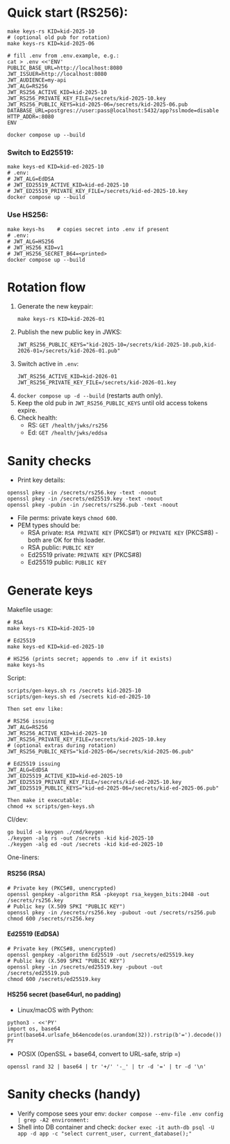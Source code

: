 # Quick start (RS256):
```
make keys-rs KID=kid-2025-10
# (optional old pub for rotation)
make keys-rs KID=kid-2025-06

# fill .env from .env.example, e.g.:
cat > .env <<'ENV'
PUBLIC_BASE_URL=http://localhost:8080
JWT_ISSUER=http://localhost:8080
JWT_AUDIENCE=my-api
JWT_ALG=RS256
JWT_RS256_ACTIVE_KID=kid-2025-10
JWT_RS256_PRIVATE_KEY_FILE=/secrets/kid-2025-10.key
JWT_RS256_PUBLIC_KEYS=kid-2025-06=/secrets/kid-2025-06.pub
DATABASE_URL=postgres://user:pass@localhost:5432/app?sslmode=disable
HTTP_ADDR=:8080
ENV

docker compose up --build
```
### Switch to Ed25519:
```
make keys-ed KID=kid-ed-2025-10
# .env:
# JWT_ALG=EdDSA
# JWT_ED25519_ACTIVE_KID=kid-ed-2025-10
# JWT_ED25519_PRIVATE_KEY_FILE=/secrets/kid-ed-2025-10.key
docker compose up --build
```
### Use HS256:
```
make keys-hs    # copies secret into .env if present
# .env:
# JWT_ALG=HS256
# JWT_HS256_KID=v1
# JWT_HS256_SECRET_B64=<printed>
docker compose up --build
```

# Rotation flow
1. Generate the new keypair: 
    ```
    make keys-rs KID=kid-2026-01
    ```
2. Publish the new public key in JWKS:
    ```
    JWT_RS256_PUBLIC_KEYS="kid-2025-10=/secrets/kid-2025-10.pub,kid-2026-01=/secrets/kid-2026-01.pub"
    ```
3. Switch active in `.env`: 
    ```
    JWT_RS256_ACTIVE_KID=kid-2026-01
    JWT_RS256_PRIVATE_KEY_FILE=/secrets/kid-2026-01.key
    ```
4. `docker compose up -d --build` (restarts auth only).
5. Keep the old pub in `JWT_RS256_PUBLIC_KEYS` until old access tokens expire.
6. Check health:
    - RS: `GET /health/jwks/rs256`
    - Ed: `GET /health/jwks/eddsa`

# Sanity checks
- Print key details:
```
openssl pkey -in /secrets/rs256.key -text -noout
openssl pkey -in /secrets/ed25519.key -text -noout
openssl pkey -pubin -in /secrets/rs256.pub -text -noout
```
- File perms: private keys `chmod 600`.
- PEM types should be:
  - RSA private: `RSA PRIVATE KEY` (PKCS#1) or `PRIVATE KEY` (PKCS#8) - both are OK for this loader.
  - RSA public: `PUBLIC KEY`
  - Ed25519 private: `PRIVATE KEY` (PKCS#8)
  - Ed25519 public: `PUBLIC KEY`

# Generate keys

Makefile usage:
```
# RSA
make keys-rs KID=kid-2025-10

# Ed25519
make keys-ed KID=kid-ed-2025-10

# HS256 (prints secret; appends to .env if it exists)
make keys-hs
```

Script:
```
scripts/gen-keys.sh rs /secrets kid-2025-10
scripts/gen-keys.sh ed /secrets kid-ed-2025-10

Then set env like:

# RS256 issuing
JWT_ALG=RS256
JWT_RS256_ACTIVE_KID=kid-2025-10
JWT_RS256_PRIVATE_KEY_FILE=/secrets/kid-2025-10.key
# (optional extras during rotation)
JWT_RS256_PUBLIC_KEYS="kid-2025-06=/secrets/kid-2025-06.pub"

# Ed25519 issuing
JWT_ALG=EdDSA
JWT_ED25519_ACTIVE_KID=kid-ed-2025-10
JWT_ED25519_PRIVATE_KEY_FILE=/secrets/kid-ed-2025-10.key
JWT_ED25519_PUBLIC_KEYS="kid-ed-2025-06=/secrets/kid-ed-2025-06.pub"

Then make it executable:
chmod +x scripts/gen-keys.sh
```

CI/dev:
```
go build -o keygen ./cmd/keygen
./keygen -alg rs -out /secrets -kid kid-2025-10
./keygen -alg ed -out /secrets -kid kid-ed-2025-10
```

One-liners:

#### RS256 (RSA)
```
# Private key (PKCS#8, unencrypted)
openssl genpkey -algorithm RSA -pkeyopt rsa_keygen_bits:2048 -out /secrets/rs256.key
# Public key (X.509 SPKI "PUBLIC KEY")
openssl pkey -in /secrets/rs256.key -pubout -out /secrets/rs256.pub
chmod 600 /secrets/rs256.key
```

#### Ed25519 (EdDSA)
```
# Private key (PKCS#8, unencrypted)
openssl genpkey -algorithm Ed25519 -out /secrets/ed25519.key
# Public key (X.509 SPKI "PUBLIC KEY")
openssl pkey -in /secrets/ed25519.key -pubout -out /secrets/ed25519.pub
chmod 600 /secrets/ed25519.key
```

#### HS256 secret (base64url, no padding)
- Linux/macOS with Python:
```
python3 - <<'PY'
import os, base64
print(base64.urlsafe_b64encode(os.urandom(32)).rstrip(b'=').decode())
PY
```
- POSIX (OpenSSL + base64, convert to URL-safe, strip =)
```
openssl rand 32 | base64 | tr '+/' '-_' | tr -d '=' | tr -d '\n'
```

# Sanity checks (handy)
- Verify compose sees your env:
`docker compose --env-file .env config | grep -A2 environment:`
- Shell into DB container and check:
`docker exec -it auth-db psql -U app -d app -c "select current_user, current_database();"`